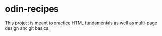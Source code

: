 # odin-recipes

This project is meant to practice HTML fundamentals as well as multi-page design and git basics.